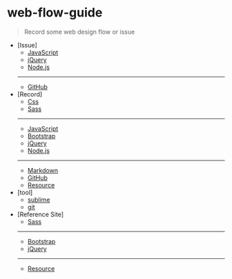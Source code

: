 # web-flow-guide

> Record some web design flow or issue

*   [Issue]
	*   [JavaScript](./javascript/issue.md)
    *   [jQuery](./jquery/issue.md)
    *   [Node.js](./node/issue.md)
    ***
    *   [GitHub](./github/issue.md)  
*   [Record]
	*   [Css](./css/record.md)
	*   [Sass](./sass/record.md)
	***
    *   [JavaScript](./javascript/record.md)
    *   [Bootstrap](./bootstrap/record.md)
    *   [jQuery](./jquery/record.md)
    *   [Node.js](./node/record.md)
	***
    *   [Markdown](./markdown/record.md)
    *   [GitHub](./github/record.md)
    *   [Resource](./resource/record.md)
*   [tool]
    *   [sublime](./tool/sublime.md)
    *   [git](./tool/git.md)
*   [Reference Site]
	*   [Sass](./sass/link.md)
	***
    *   [Bootstrap](./bootstrap/link.md)
    *   [jQuery](./jquery/link.md)
    ***
	*   [Resource](./resource/link.md)

